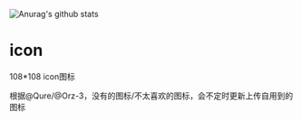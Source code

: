 ![Anurag's github stats](https://github-readme-stats.vercel.app/api?username=anuraghazra&show_icons=true&theme=tokyonight)

# icon
108*108 icon图标

根据@Qure/@Orz-3，没有的图标/不太喜欢的图标，会不定时更新上传自用到的图标
